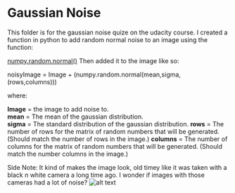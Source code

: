 # Gaussian Noise

This folder is for the gaussian noise quize on the udacity course. I created a function in python to add random normal noise to an image using the function:

[numpy.random.normal()](https://docs.scipy.org/doc/numpy/reference/generated/numpy.random.normal.html)
Then added it to the image like so:  

noisyImage = Image + (numpy.random.normal(mean,sigma,(rows,columns)))

where:

**Image** = the image to add noise to.  
**mean** = The mean of the gaussian distribution.  
**sigma** = The standard distribution of the gaussian distribution.
**rows** = The number of rows for the matrix of random numbers that will be generated. (Should match the number of rows in the image.)
**columns** = The number of columns for the matrix of random numbers that will be generated. (Should match the number columns in the image.)

Side Note: It kind of makes the image look, old timey like it was taken with a black n white camera a long time ago. I wonder if images with those cameras had a lot of noise?
![alt text](https://raw.github.com/ataffe/computer_vision/master/Gaussian_Noise/noisy.jpg)
